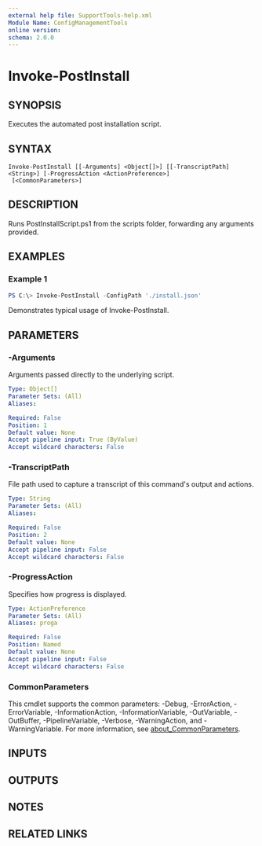 ```yaml
---
external help file: SupportTools-help.xml
Module Name: ConfigManagementTools
online version:
schema: 2.0.0
---
```


# Invoke-PostInstall

## SYNOPSIS
Executes the automated post installation script.

## SYNTAX

```
Invoke-PostInstall [[-Arguments] <Object[]>] [[-TranscriptPath] <String>] [-ProgressAction <ActionPreference>]
 [<CommonParameters>]
```

## DESCRIPTION
Runs PostInstallScript.ps1 from the scripts folder, forwarding any
arguments provided.

## EXAMPLES

### Example 1
```powershell
PS C:\> Invoke-PostInstall -ConfigPath './install.json'
```

Demonstrates typical usage of Invoke-PostInstall.

## PARAMETERS

### -Arguments
Arguments passed directly to the underlying script.

```yaml
Type: Object[]
Parameter Sets: (All)
Aliases:

Required: False
Position: 1
Default value: None
Accept pipeline input: True (ByValue)
Accept wildcard characters: False
```

### -TranscriptPath
File path used to capture a transcript of this command's output and actions.

```yaml
Type: String
Parameter Sets: (All)
Aliases:

Required: False
Position: 2
Default value: None
Accept pipeline input: False
Accept wildcard characters: False
```

### -ProgressAction
Specifies how progress is displayed.

```yaml
Type: ActionPreference
Parameter Sets: (All)
Aliases: proga

Required: False
Position: Named
Default value: None
Accept pipeline input: False
Accept wildcard characters: False
```

### CommonParameters
This cmdlet supports the common parameters: -Debug, -ErrorAction, -ErrorVariable, -InformationAction, -InformationVariable, -OutVariable, -OutBuffer, -PipelineVariable, -Verbose, -WarningAction, and -WarningVariable. For more information, see [about_CommonParameters](http://go.microsoft.com/fwlink/?LinkID=113216).

## INPUTS

## OUTPUTS

## NOTES

## RELATED LINKS
